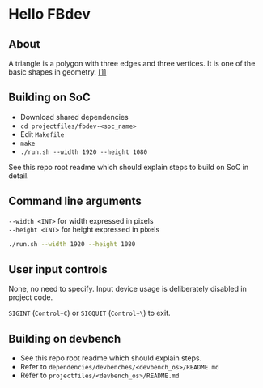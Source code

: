 # Hello FBdev

## About

A triangle is a polygon with three edges and three vertices. It is one of the basic shapes in geometry. [[1]](https://en.wikipedia.org/wiki/Triangle)

## Building on SoC

* Download shared dependencies
* `cd projectfiles/fbdev-<soc_name>`
* Edit `Makefile`
* `make`
* `./run.sh --width 1920 --height 1080`

See this repo root readme which should explain steps to build on SoC in detail.

## Command line arguments

`--width <INT>` for width expressed in pixels  
`--height <INT>` for height expressed in pixels  

```sh
./run.sh --width 1920 --height 1080
```

## User input controls

None, no need to specify. Input device usage is deliberately disabled in project code.

`SIGINT` (`Control+C`) or `SIGQUIT` (`Control+\`)  to exit.

## Building on devbench

* See this repo root readme which should explain steps.
* Refer to `dependencies/devbenches/<devbench_os>/README.md`
* Refer to `projectfiles/<devbench_os>/README.md`
